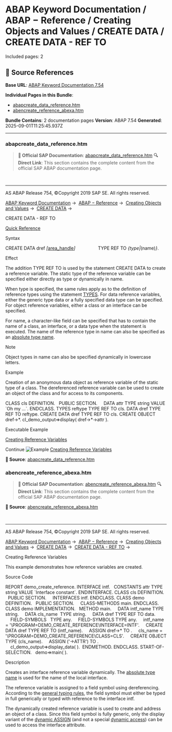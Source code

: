 # ABAP Keyword Documentation / ABAP − Reference / Creating Objects and Values / CREATE DATA / CREATE DATA - REF TO

Included pages: 2



## 🔗 Source References

**Base URL**: [ABAP Keyword Documentation 7.54](https://help.sap.com/doc/abapdocu_754_index_htm/7.54/en-US/index.htm)

**Individual Pages in this Bundle**:
- [abapcreate_data_reference.htm](https://help.sap.com/doc/abapdocu_754_index_htm/7.54/en-US/abapcreate_data_reference.htm)
- [abencreate_reference_abexa.htm](https://help.sap.com/doc/abapdocu_754_index_htm/7.54/en-US/abencreate_reference_abexa.htm)

**Bundle Contains**: 2 documentation pages
**Version**: ABAP 7.54
**Generated**: 2025-09-01T11:25:45.937Z

---

### abapcreate_data_reference.htm

> **📖 Official SAP Documentation**: [abapcreate_data_reference.htm](https://help.sap.com/doc/abapdocu_754_index_htm/7.54/en-US/abapcreate_data_reference.htm)
> **🔍 Direct Link**: This section contains the complete content from the official SAP ABAP documentation page.


  

* * *

AS ABAP Release 754, ©Copyright 2019 SAP SE. All rights reserved.

[ABAP Keyword Documentation](javascript:call_link\('abenabap.htm'\)) →  [ABAP − Reference](javascript:call_link\('abenabap_reference.htm'\)) →  [Creating Objects and Values](javascript:call_link\('abencreate_objects.htm'\)) →  [CREATE DATA](javascript:call_link\('abapcreate_data.htm'\)) → 

CREATE DATA - REF TO

[Quick Reference](javascript:call_link\('abapcreate_data_shortref.htm'\))

Syntax

CREATE DATA dref *\[*[area\_handle](javascript:call_link\('abapcreate_data_area_handle.htm'\))*\]*
                 TYPE REF TO *{*type*|*(name)*}*.

Effect

The addition TYPE REF TO is used by the statement CREATE DATA to create a reference variable. The static type of the reference variable can be specified either directly as type or dynamically in name.

When type is specified, the same rules apply as to the definition of reference types using the statement [TYPES](javascript:call_link\('abaptypes.htm'\)). For data reference variables, either the generic type data or a fully specified data type can be specified. For object reference variables, either a class or an interface can be specified.

For name, a character-like field can be specified that has to contain the name of a class, an interface, or a data type when the statement is executed. The name of the reference type in name can also be specified as an [absolute type name](javascript:call_link\('abenabsolute_typename_glosry.htm'\) "Glossary Entry").

Note

Object types in name can also be specified dynamically in lowercase letters.

Example

Creation of an anonymous data object as reference variable of the static type of a class. The dereferenced reference variable can be used to create an object of the class and for access to its components.

CLASS cls DEFINITION.
  PUBLIC SECTION.
    DATA attr TYPE string VALUE \`Oh my ...\`.
ENDCLASS.
TYPES reftype TYPE REF TO cls.
DATA dref TYPE REF TO reftype.
CREATE DATA dref TYPE REF TO cls.
CREATE OBJECT dref->\*.
cl\_demo\_output=>display( dref->\*->attr ).

Executable Example

[Creating Reference Variables](javascript:call_link\('abencreate_reference_abexa.htm'\))

Continue
![Example](exa.gif "Example") [Creating Reference Variables](javascript:call_link\('abencreate_reference_abexa.htm'\))



**📖 Source**: [abapcreate_data_reference.htm](https://help.sap.com/doc/abapdocu_754_index_htm/7.54/en-US/abapcreate_data_reference.htm)

### abencreate_reference_abexa.htm

> **📖 Official SAP Documentation**: [abencreate_reference_abexa.htm](https://help.sap.com/doc/abapdocu_754_index_htm/7.54/en-US/abencreate_reference_abexa.htm)
> **🔍 Direct Link**: This section contains the complete content from the official SAP ABAP documentation page.


**📖 Source**: [abencreate_reference_abexa.htm](https://help.sap.com/doc/abapdocu_754_index_htm/7.54/en-US/abencreate_reference_abexa.htm)


  

* * *

AS ABAP Release 754, ©Copyright 2019 SAP SE. All rights reserved.

[ABAP Keyword Documentation](javascript:call_link\('abenabap.htm'\)) →  [ABAP − Reference](javascript:call_link\('abenabap_reference.htm'\)) →  [Creating Objects and Values](javascript:call_link\('abencreate_objects.htm'\)) →  [CREATE DATA](javascript:call_link\('abapcreate_data.htm'\)) →  [CREATE DATA - REF TO](javascript:call_link\('abapcreate_data_reference.htm'\)) → 

Creating Reference Variables

This example demonstrates how reference variables are created.

Source Code

REPORT demo\_create\_reference.
INTERFACE intf.
  CONSTANTS attr TYPE string VALUE \`Interface constant\`.
ENDINTERFACE.
CLASS cls DEFINITION.
  PUBLIC SECTION.
    INTERFACES intf.
ENDCLASS.
CLASS demo DEFINITION.
  PUBLIC SECTION.
    CLASS-METHODS main.
ENDCLASS.
CLASS demo IMPLEMENTATION.
  METHOD main.
    DATA intf\_name TYPE string.
    DATA cls\_name  TYPE string.
    DATA dref TYPE REF TO data.
    FIELD-SYMBOLS <ref>  TYPE any.
    FIELD-SYMBOLS <attr> TYPE any.
    intf\_name = '\\PROGRAM=DEMO\_CREATE\_REFERENCE\\INTERFACE=INTF'.
    CREATE DATA dref TYPE REF TO (intf\_name).
    ASSIGN dref->\* TO <ref>.
    cls\_name = '\\PROGRAM=DEMO\_CREATE\_REFERENCE\\CLASS=CLS'.
    CREATE OBJECT <ref> TYPE (cls\_name).
    ASSIGN ('<REF>->ATTR') TO <attr>.
    cl\_demo\_output=>display\_data( <attr> ).  ENDMETHOD.
ENDCLASS.
START-OF-SELECTION.
  demo=>main( ).

Description

Creates an interface reference variable dynamically. The [absolute type name](javascript:call_link\('abenabsolute_typename_glosry.htm'\) "Glossary Entry") is used for the name of the local interface.

The reference variable is assigned to a field symbol <ref> using dereferencing. According to the [general typing rules](javascript:call_link\('abentyping_check_general.htm'\)), the field symbol must either be typed in full generically or typed with reference to the interface intf.

The dynamically created reference variable is used to create and address an object of a class. Since this field symbol is fully generic, only the display variant of the [dynamic ASSIGN](javascript:call_link\('abapassign_mem_area_dynamic_dobj.htm'\)) (and not a special [dynamic access](javascript:call_link\('abapassign_mem_area_dynamic_access.htm'\))) can be used to access the interface attribute.
